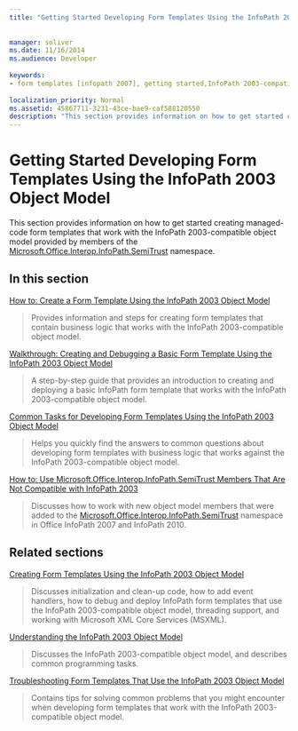 ```yaml
---
title: "Getting Started Developing Form Templates Using the InfoPath 2003 Object Model"
 
 
manager: soliver
ms.date: 11/16/2014
ms.audience: Developer
 
keywords:
- form templates [infopath 2007], getting started,InfoPath 2003-compatible form templates, getting started
 
localization_priority: Normal
ms.assetid: 45867711-3231-43ce-bae9-caf588120550
description: "This section provides information on how to get started creating managed-code form templates that work with the InfoPath 2003-compatible object model provided by members of the Microsoft.Office.Interop.InfoPath.SemiTrust namespace."
---
```


# Getting Started Developing Form Templates Using the InfoPath 2003 Object Model

This section provides information on how to get started creating managed-code form templates that work with the InfoPath 2003-compatible object model provided by members of the [Microsoft.Office.Interop.InfoPath.SemiTrust](https://msdn.microsoft.com/library/Microsoft.Office.Interop.InfoPath.SemiTrust.aspx) namespace. 
  
## In this section

[How to: Create a Form Template Using the InfoPath 2003 Object Model](how-to-create-a-form-template-using-the-infopath-2003-object-model.md)
  
> Provides information and steps for creating form templates that contain business logic that works with the InfoPath 2003-compatible object model.
    
[Walkthrough: Creating and Debugging a Basic Form Template Using the InfoPath 2003 Object Model](walkthrough-creating-and-debugging-a-basic-form-template-using-the-infopath-2003.md)
  
> A step-by-step guide that provides an introduction to creating and deploying a basic InfoPath form template that works with the InfoPath 2003-compatible object model.
    
[Common Tasks for Developing Form Templates Using the InfoPath 2003 Object Model](common-tasks-for-developing-form-templates-using-the-infopath-2003-object-model.md)
  
> Helps you quickly find the answers to common questions about developing form templates with business logic that works against the InfoPath 2003-compatible object model.
    
[How to: Use Microsoft.Office.Interop.InfoPath.SemiTrust Members That Are Not Compatible with InfoPath 2003](how-to-use-microsoft-office-interop-infopath-semitrust-members.md)
  
> Discusses how to work with new object model members that were added to the [Microsoft.Office.Interop.InfoPath.SemiTrust](https://msdn.microsoft.com/library/Microsoft.Office.Interop.InfoPath.SemiTrust.aspx) namespace in Office InfoPath 2007 and InfoPath 2010. 
    
## Related sections

[Creating Form Templates Using the InfoPath 2003 Object Model](creating-form-templates-using-the-infopath-2003-object-model.md)
  
> Discusses initialization and clean-up code, how to add event handlers, how to debug and deploy InfoPath form templates that use the InfoPath 2003-compatible object model, threading support, and working with Microsoft XML Core Services (MSXML).
    
[Understanding the InfoPath 2003 Object Model](understanding-the-infopath-2003-object-model.md)
  
> Discusses the InfoPath 2003-compatible object model, and describes common programming tasks.
    
[Troubleshooting Form Templates That Use the InfoPath 2003 Object Model](troubleshooting-form-templates-that-use-the-infopath-2003-object-model.md)
  
> Contains tips for solving common problems that you might encounter when developing form templates that work with the InfoPath 2003-compatible object model.
    

